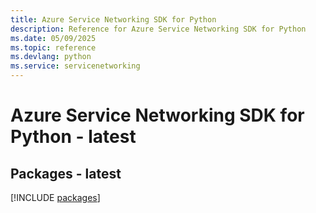 ```yaml
---
title: Azure Service Networking SDK for Python
description: Reference for Azure Service Networking SDK for Python
ms.date: 05/09/2025
ms.topic: reference
ms.devlang: python
ms.service: servicenetworking
---
```

# Azure Service Networking SDK for Python - latest
## Packages - latest
[!INCLUDE [packages](service-networking-index.md)]